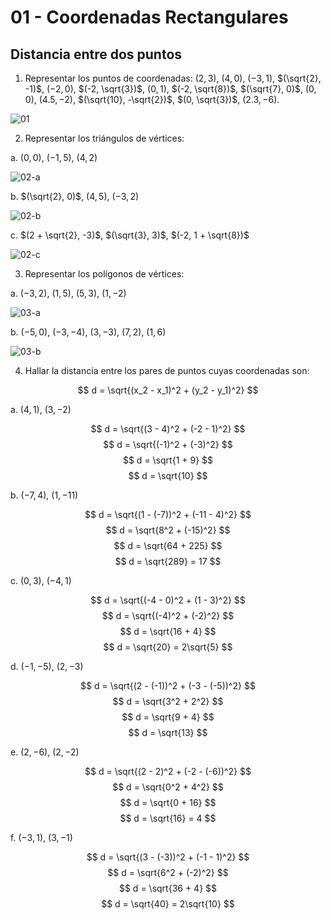 # 01 - Coordenadas Rectangulares

## Distancia entre dos puntos

1. Representar los puntos de coordenadas: $(2, 3)$, $(4, 0)$, $(-3, 1)$, $(\sqrt{2}, -1)$, $(-2, 0)$, $(-2, \sqrt{3})$, $(0, 1)$, $(-2, \sqrt{8})$, $(\sqrt{7}, 0)$, $(0, 0)$, $(4.5, -2)$, $(\sqrt{10}, -\sqrt{2})$, $(0, \sqrt{3})$, $(2.3, -6)$.

![01](01.png)

2. Representar los triángulos de vértices:

a. $(0, 0)$, $(-1, 5)$, $(4, 2)$

![02-a](02-a.png)

b. $(\sqrt{2}, 0)$, $(4, 5)$, $(-3, 2)$

![02-b](02-b.png)

c. $(2 + \sqrt{2}, -3)$, $(\sqrt{3}, 3)$, $(-2, 1 + \sqrt{8})$

![02-c](02-c.png)

3. Representar los polígonos de vértices:

a. $(-3, 2)$, $(1, 5)$, $(5, 3)$, $(1, -2)$

![03-a](03-a.png)

b. $(-5, 0)$, $(-3, -4)$, $(3, -3)$, $(7, 2)$, $(1, 6)$

![03-b](03-b.png)

4. Hallar la distancia entre los pares de puntos cuyas coordenadas son:

$$
d = \sqrt{(x_2 - x_1)^2 + (y_2 - y_1)^2}
$$

a. $(4, 1)$, $(3, -2)$

$$ d = \sqrt{(3 - 4)^2 + (-2 - 1)^2} $$
$$ d = \sqrt{(-1)^2 + (-3)^2} $$
$$ d = \sqrt{1 + 9} $$
$$ d = \sqrt{10} $$

b. $(-7, 4)$, $(1, -11)$

$$ d = \sqrt{(1 - (-7))^2 + (-11 - 4)^2} $$
$$ d = \sqrt{8^2 + (-15)^2} $$
$$ d = \sqrt{64 + 225} $$
$$ d = \sqrt{289} = 17 $$

c. $(0, 3)$, $(-4, 1)$

$$ d = \sqrt{(-4 - 0)^2 + (1 - 3)^2} $$
$$ d = \sqrt{(-4)^2 + (-2)^2} $$
$$ d = \sqrt{16 + 4} $$
$$ d = \sqrt{20} = 2\sqrt{5} $$

d. $(-1, -5)$, $(2, -3)$

$$ d = \sqrt{(2 - (-1))^2 + (-3 - (-5))^2} $$
$$ d = \sqrt{3^2 + 2^2} $$
$$ d = \sqrt{9 + 4} $$
$$ d = \sqrt{13} $$

e. $(2, -6)$, $(2, -2)$

$$ d = \sqrt{(2 - 2)^2 + (-2 - (-6))^2} $$
$$ d = \sqrt{0^2 + 4^2} $$
$$ d = \sqrt{0 + 16} $$
$$ d = \sqrt{16} = 4 $$

f. $(-3, 1)$, $(3, -1)$

$$ d = \sqrt{(3 - (-3))^2 + (-1 - 1)^2} $$
$$ d = \sqrt{6^2 + (-2)^2} $$
$$ d = \sqrt{36 + 4} $$
$$ d = \sqrt{40} = 2\sqrt{10} $$
